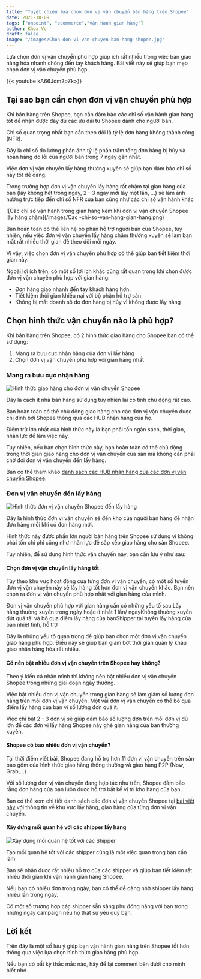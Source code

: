 ```yaml
---
title: "Tuyệt chiêu lựa chọn đơn vị vận chuyển bán hàng trên Shopee"
date: 2021-10-09
tags: ["onpoint", "ecommerce","vận hành gian hàng"]
author: Khoa Vo
draft: false
image: "/images/Chon-don-vi-van-chuyen-ban-hang-shopee.jpg"
---
```


Lựa chọn đơn vị vận chuyển phù hợp giúp ích rất nhiều trong việc bàn giao hàng hóa nhanh chóng đến tay khách hàng. Bài viết này sẽ giúp bạn mẹo chọn đơn vị vận chuyển phù hợp.


{{< youtube kA66Jdm2pZk>}}

## Tại sao bạn cần chọn đơn vị vận chuyển phù hợp

Khi bán hàng trên Shopee, bạn cần đảm bảo các chỉ số vận hành gian hàng tốt để nhận được đầy đủ các ưu đãi từ Shopee dành cho người bán.

Chỉ số quan trọng nhất bạn cần theo dõi là tỷ lệ đơn hàng không thành công (NFR).

Đây là chỉ số đo lường phản ánh tỷ lệ phần trăm tổng đơn hàng bị hủy và hoàn hàng do lỗi của người bán trong 7 ngày gần nhất.

Việc đơn vị vận chuyển lấy hàng thường xuyên sẽ giúp bạn đảm bảo chỉ số này tốt dễ dàng.

Trong trường hợp đơn vị vận chuyển lấy hàng rất chậm tại gian hàng của bạn (lấy không hết trong ngày, 2 - 3 ngày mới lấy một lần, ...) sẽ làm ảnh hưởng trực tiếp đến chỉ số NFR của bạn cũng như các chỉ số vận hành khác

![Các chỉ số vận hành trong gian hàng kém khi đơn vị vận chuyển Shopee lấy hàng chậm](/images/Cac -chi-so-van-hang-gian-hang.png)

Bạn hoàn toàn có thể liên hệ bộ phận hỗ trợ người bán của Shopee, tuy nhiên, nếu việc đơn vị vận chuyển lấy hàng chậm thường xuyên sẽ làm bạn mất rất nhiều thời gian để theo dõi mỗi ngày.

Vì vậy, việc chọn đơn vị vận chuyển phù hợp có thể giúp bạn tiết kiệm thời gian này.

Ngoài lợi ích trên, có một số lợi ích khác cũng rất quan trọng khi chọn được đơn vị vận chuyển phù hợp với gian hàng:

- Đơn hàng giao nhanh đến tay khách hàng hơn.
- Tiết kiệm thời gian khiếu nại với bộ phận hỗ trợ sàn
- Không bị mất doanh số do đơn hàng bị hủy vì không được lấy hàng

## Chọn hình thức vận chuyển nào là phù hợp?

Khi bán hàng trên Shopee, có 2 hình thức giao hàng cho Shopee bạn có thể sử dụng:

1. Mang ra bưu cục nhận hàng của đơn vị lấy hàng
2. Chọn đơn vị vận chuyển phù hợp với gian hàng nhất

### Mang ra bưu cục nhận hàng

![Hình thức giao hàng cho đơn vị vận chuyển Shopee](/images/Giao-hang-cho-don-vi-van-chuyen.jpg)

Đây là cách ít nhà bán hàng sử dụng tuy nhiên lại có tính chủ động rất cao.

Bạn hoàn toàn có thể chủ động giao hàng cho các đơn vị vận chuyển được chị đỉnh bởi Shopee thông qua các HUB nhận hàng của họ.

Điểm trừ lớn nhất của hình thức này là bạn phải tốn ngân sách, thời gian, nhân lực để làm việc này.

Tuy nhiên, nếu bạn chọn hình thức này, bạn hoàn toàn có thể chủ động trong thời gian giao hàng cho đơn vị vận chuyển của sàn mà không cần phải chờ đợi đơn vị vận chuyển đến lấy hàng.

Bạn có thể tham khảo [danh sách các HUB nhận hàng của các đơn vị vận chuyển Shopee](https://banhang.shopee.vn/edu/article/438/Danh-sach-buu-cuc-Shopee-).

### Đơn vị vận chuyển đến lấy hàng

![Hình thức đơn vị vận chuyển Shopee đến lấy hàng](/images/Don-vi-van-chuyen-den-lay-hang.jpg)

Đây là hình thức đơn vị vận chuyển sẽ đến kho của người bán hàng để nhận đơn hàng mỗi khi có đơn hàng mới.

Hình thức này được phần lớn người bán hàng trên Shopee sử dụng vì không phải tốn chi phí cũng như nhân lực để sắp xếp giao hàng cho sàn Shopee.

Tuy nhiên, để sử dụng hình thức vận chuyển này, bạn cần lưu ý như sau:

#### Chọn đơn vị vận chuyển lấy hàng tốt

Tùy theo khu vực hoạt động của từng đơn vị vận chuyển, có một số tuyến đơn vị vận chuyển này sẽ lấy hàng tốt hơn đơn vị vận chuyển khác. Bạn nên chọn ra đơn vị vận chuyển phù hợp nhất với gian hàng của mình.

Đơn vị vận chuyển phù hợp với gian hàng cần có những yếu tố sau:Lấy hàng thường xuyên trong ngày hoặc ít nhất 1 lần/ ngàyKhông thường xuyên đứt quá tải và bỏ qua điểm lấy hàng của bạnShipper tại tuyến lấy hàng của bạn nhiệt tình, hỗ trợ

Đây là những yếu tố quan trọng để giúp bạn chọn một đơn vị vận chuyển giao hàng phù hợp. Điều này sẽ giúp bạn giảm bớt thời gian quản lý khâu giao nhận hàng hóa rất nhiều.

#### Có nên bật nhiều đơn vị vận chuyển trên Shopee hay không?

Theo ý kiến cá nhân mình thì không nên bật nhiều đơn vị vận chuyển Shopee trong những giai đoạn ngày thường.

Việc bật nhiều đơn vị vận chuyển trong gian hàng sẽ làm giảm số lượng đơn hàng trên mỗi đơn vị vận chuyển. Một vài đơn vị vận chuyển có thể bỏ qua điểm lấy hàng của bạn vì số lượng đơn quá ít.

Việc chỉ bật 2 - 3 đơn vị sẽ giúp đảm bảo số lượng đơn trên mỗi đơn vị đủ lớn để các đơn vị lấy hàng Shopee này ghé gian hàng của bạn thường xuyên.

#### Shopee có bao nhiêu đơn vị vận chuyển?

Tại thời điểm viết bài, Shopee đang hỗ trợ hơn 11 đơn vị vận chuyển trên sàn bao gồm của hình thức giao hàng thông thường và giao hàng P2P (Now, Grab,...)

Với số lượng đơn vị vận chuyển đang hợp tác như trên, Shopee đảm bảo rằng đơn hàng của bạn luôn được hỗ trợ bất kể vị trí kho hàng của bạn.

Bạn có thể xem chi tiết danh sách các đơn vị vận chuyển Shopee tại [bài viết này](https://help.shopee.vn/s/article/Tôi-có-thể-sử-dụng-dịch-vụ-vận-chuyển-của-những-đơn-vị-nào-1542942316352) với thông tin về khu vực lấy hàng, giao hàng của từng đơn vị vận chuyển.

#### Xây dựng mối quan hệ với các shipper lấy hàng

![Xây dựng mối quan hệ tốt với các Shipper](/images/Xay-dung-moi-quan-he-tot-voi-shipper.jpg)

Tạo mối quan hệ tốt với các shipper cũng là một việc quan trọng bạn cần làm.

Bạn sẽ nhận được rất nhiều hỗ trợ của các shipper và giúp bạn tiết kiệm rất nhiều thời gian khi vận hành gian hàng Shopee.

Nếu bạn có nhiều đơn trong ngày, bạn có thể dễ dàng nhờ shipper lấy hàng nhiều lần trong ngày.

Có một số trường hợp các shipper sẵn sàng phụ đóng hàng với bạn trong những ngày campaign nếu họ thật sự yêu quý bạn.

## Lời kết

Trên đây là một số lưu ý giúp bạn vận hành gian hàng trên Shopee tốt hơn thông qua việc lựa chọn hình thức giao hàng phù hợp.

Nếu bạn có bất kỳ thắc mắc nào, hãy để lại comment bên dưới cho mình biết nhé.
